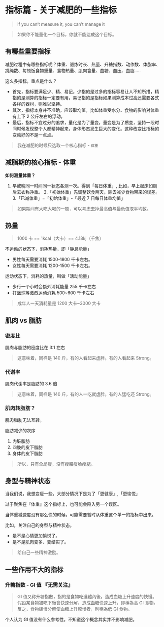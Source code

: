 # 指标篇 - 关于减肥的一些指标

> if you can’t measure it, you can’t manage it

> 如果你不能量化一个目标，你就不能达成这个目标。

## 有哪些重要指标

减肥过程中有哪些指标呢？体重、锻炼时长、热量、升糖指数、动作数、体脂率、跳绳数、每顿饭食物重量、食物热量、肌肉含量、血糖、血压、血脂.....

这么多指标，重点是什么？

- 首先，指标要满足少、精、易记，少指的是过多的指标容易让人不知所措，精指的是测算的指标一定要有用，易记指的是指标如果测算成本过高还需要各式各样的器材，则难以坚持。
- 其次，指标本身并不准确，应该取均值，比如体重受水分、食物的影响对体重有上下 2 公斤左右的浮动。
- 最后，指标不宜过分的追求，量化是为了量变，量变是为了质变，坚持一段时间时候发现整个人都精神起来，身体形态发生巨大的变化。这种改变比指标的变动好的不是一点点。

> 我在减肥的时候只选取一个核心指标 - `体重`

## 减脂期的核心指标 - 体重

**如何测量体重？**

1. 早或晚同一时间同一状态各测一次。得到「每日体重」, 比如，早上起床如厕后去衣称净重。
2.「初始体重」先调整饮食两天，除去减少食物带来的误差。
3.「已减体重」=「初始体重」-「最近 7 日每日体重均值」

> 如果期间有大吃大喝的一顿，可以考虑去掉最高值与最低值取平均数。

## 热量

> 1000 卡 == 1kcal（大卡）== 4.18kj（千焦）

不运动的状态下，消耗热量，即「静息能量」

- 男性每天需要消耗 1500-1800 千卡左右。
- 女性每天需要消耗 1200-1500 千卡左右。

运动状态下，消耗的热量，叫做「活动能量」

- 步行一个小时会额外消耗能量 255 千卡左右
- 打篮球等激烈运动消耗 500~600 千卡左右

> 成年人一天消耗量是 1200 大卡~3000 大卡

## 肌肉 vs 脂肪

### 密度比

肌肉与脂肪的密度比在 3:1 左右

> 这意味着，同样是 140 斤，有的人看起来虚胖。有的人看起来 Strong。

### 代谢率

肌肉代谢率是脂肪的 3.6 倍

> 这意味着，同样是 140 斤，有的人一吃就虚胖。有的人猛吃还 Strong。

### 肌肉转脂肪？

肌肉脂肪无法互转。

脂肪减少的次序

1. 内脏脂肪
2. 四肢的皮下脂肪
3. 身体的皮下脂肪

> 所以，只有全局瘦，没有瘦腰瘦脸瘦腿。

## 身型与精神状态

当我们说，我想变瘦一些，大部分情况下是为了「更健康」,「更愉悦」

过于聚焦在『体重』这个指标上，也可能会陷入另一个误区。

当体重减速度没有那么快的时候，可能需要暂时从体重这个单一的指标中出来。

比如，关注自己的身型与精神状态。

- 是不是心情更加愉悦了。
- 是不是肌肉变多、变结实了。

> 给自己一些精神激励。

## 一些作用不大的指标

### 升糖指数 - GI 值 『无需关注』

> GI 值又称升糖指數，指的是食物吃進體內後，造成血糖上升速度的快慢。假設某食物被吃下後會快速分解，造成血糖快速上升，即稱為高 GI 食物。反之，食物緩慢分解使血糖上升較慢者，則稱為低 GI 食物。

个人认为 GI 值没有什么参考性。不知道这个概念其实并不影响减肥。
